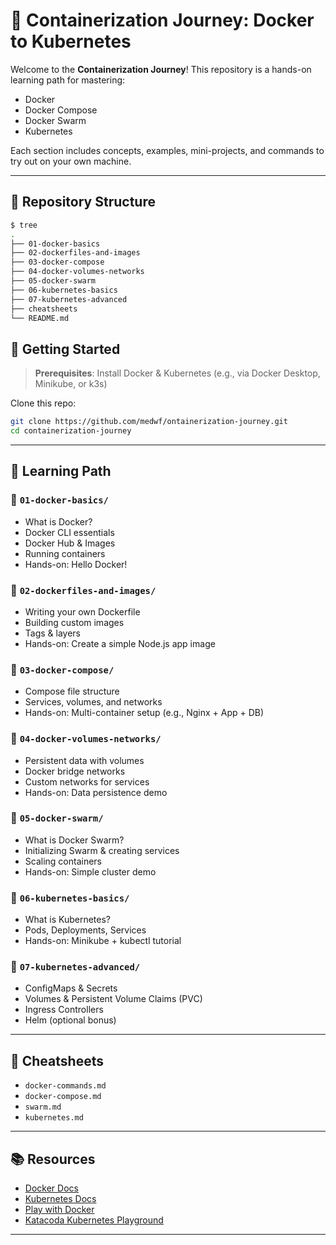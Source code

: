 # 🐳 Containerization Journey: Docker to Kubernetes

Welcome to the **Containerization Journey**! This repository is a hands-on learning path for mastering:

- Docker
- Docker Compose
- Docker Swarm
- Kubernetes

Each section includes concepts, examples, mini-projects, and commands to try out on your own machine.

---

## 📁 Repository Structure

```bash
$ tree
.
├── 01-docker-basics
├── 02-dockerfiles-and-images
├── 03-docker-compose
├── 04-docker-volumes-networks
├── 05-docker-swarm
├── 06-kubernetes-basics
├── 07-kubernetes-advanced
├── cheatsheets
└── README.md
```

## 🚀 Getting Started

> **Prerequisites**: Install Docker & Kubernetes (e.g., via Docker Desktop, Minikube, or k3s)

Clone this repo:

```bash
git clone https://github.com/medwf/ontainerization-journey.git
cd containerization-journey
```

---

## 🧭 Learning Path

### 🔹 `01-docker-basics/`

- What is Docker?
- Docker CLI essentials
- Docker Hub & Images
- Running containers
- Hands-on: Hello Docker!

### 🔹 `02-dockerfiles-and-images/`

- Writing your own Dockerfile
- Building custom images
- Tags & layers
- Hands-on: Create a simple Node.js app image

### 🔹 `03-docker-compose/`

- Compose file structure
- Services, volumes, and networks
- Hands-on: Multi-container setup (e.g., Nginx + App + DB)

### 🔹 `04-docker-volumes-networks/`

- Persistent data with volumes
- Docker bridge networks
- Custom networks for services
- Hands-on: Data persistence demo

### 🔹 `05-docker-swarm/`

- What is Docker Swarm?
- Initializing Swarm & creating services
- Scaling containers
- Hands-on: Simple cluster demo

### 🔹 `06-kubernetes-basics/`

- What is Kubernetes?
- Pods, Deployments, Services
- Hands-on: Minikube + kubectl tutorial

### 🔹 `07-kubernetes-advanced/`

- ConfigMaps & Secrets
- Volumes & Persistent Volume Claims (PVC)
- Ingress Controllers
- Helm (optional bonus)

---

## 📎 Cheatsheets

- `docker-commands.md`
- `docker-compose.md`
- `swarm.md`
- `kubernetes.md`

---

## 📚 Resources

- [Docker Docs](https://docs.docker.com/)
- [Kubernetes Docs](https://kubernetes.io/docs/)
- [Play with Docker](https://labs.play-with-docker.com/)
- [Katacoda Kubernetes Playground](https://www.katacoda.com/courses/kubernetes)

---
